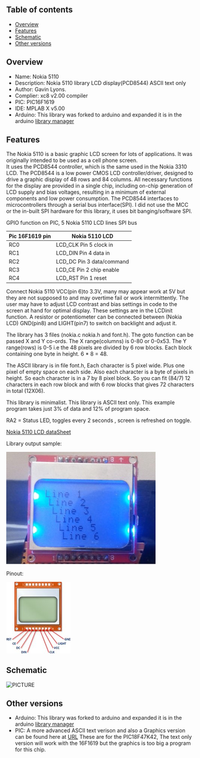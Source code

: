 
Table of contents
---------------------------

  * [Overview](#overview)
  * [Features](#features)
  * [Schematic](#schematic)
  * [Other versions](#other-versions)
  
Overview
--------------------------------------------
* Name: Nokia 5110
* Description: Nokia 5110 library LCD display(PCD8544) ASCII text only
* Author: Gavin Lyons.
* Complier: xc8 v2.00 compiler
* PIC: PIC16F1619 
* IDE:  MPLAB X v5.00
* Arduino: This library was forked to arduino and expanded it is in the arduino [library manager](https://github.com/gavinlyonsrepo/NOKIA5110_TEXT)

Features
----------------------

The Nokia 5110 is a basic graphic LCD screen for lots of applications. 
It was originally intended to be used as a cell phone screen.  
It uses the PCD8544 controller, which is the same used in the Nokia 3310 LCD. 
The PCD8544 is a low power CMOS LCD controller/driver, designed to drive a graphic display of 48 rows and 84 columns. 
All necessary functions for the display are provided in a single chip, including on-chip generation of LCD supply and bias voltages, 
resulting in a minimum of external components and low power consumption. 
The PCD8544 interfaces to microcontrollers through a serial bus interface(SPI).
I did not use the MCC or the in-built SPI hardware for this library,
it uses bit banging/software SPI. 

GPIO function on PIC, 5 Nokia 5110 LCD lines SPI bus

| Pic 16F1619 pin  | Nokia 5110 LCD |
| ------ | ------ |
| RC0 | LCD_CLK Pin 5 clock in |
| RC1 | LCD_DIN Pin 4 data in |
| RC2 | LCD_DC Pin 3 data/command|
| RC3 | LCD_CE Pin 2 chip enable |
| RC4 | LCD_RST Pin 1 reset|

Connect Nokia 5110 VCC(pin 6)to 3.3V, many may appear work at 5V
but they are not supposed to and may
overtime fail or work intermittently.
The user may have to adjust LCD contrast and bias settings in code
to the screen at hand for optimal display.
These settings are in the LCDinit function.
A resistor or potentiometer can be connected between (Nokia LCD) GND(pin8) and LIGHT(pin7) to switch on backlight
and adjust it. 

The library has 3 files (nokia.c nokia.h and font.h).
The goto function can be passed X and Y co-ords.
The X range(columns) is 0-80 or 0-0x53.
The Y range(rows) is 0-5 i.e the 48 pixels are divided by 6 row blocks. 
Each block containing one byte in height. 6 * 8 = 48.

The ASCII library is in file font.h, Each character is 5 pixel wide. Plus one pixel of empty space on each side.
Also each character is a byte of pixels in height.
So each character is in a 7 by 8 pixel block. So you can fit (84/7) 12 characters in each row block and with 6 row blocks that gives 72 characters in total (12X06).

This library is minimalist. This library is ASCII text only. 
This example program takes just 3% of data and 12% of program  space.

RA2 = Status LED, toggles every 2 seconds , screen is refreshed on toggle.

[Nokia 5110 LCD dataSheet ](https://www.sparkfun.com/datasheets/LCD/Monochrome/Nokia5110.pdf)

Library output sample:

![PICTURE](https://github.com/gavinlyonsrepo/pic_16F1619_projects/blob/master/images/NOKIA.jpg)

Pinout:

![PICTURE](https://github.com/gavinlyonsrepo/pic_16F1619_projects/blob/master/images/NOKIA2.jpg)

Schematic
------------------------

![PICTURE ](https://github.com/gavinlyonsrepo/pic_16F1619_projects/blob/master/images/NOKIA5110.png)

Other versions
---------------------------
* Arduino: This library was forked to arduino and expanded it is in the arduino [library manager](https://github.com/gavinlyonsrepo/NOKIA5110_TEXT)
* PIC: A more advanced ASCII text verison and also a Graphics version can be 
found here at [URL](https://github.com/gavinlyonsrepo/pic_18F47K42_projects)
These are for the PIC18F47K42, The text only version will work with the 16F1619 but the graphics is too big a program for this chip. 



